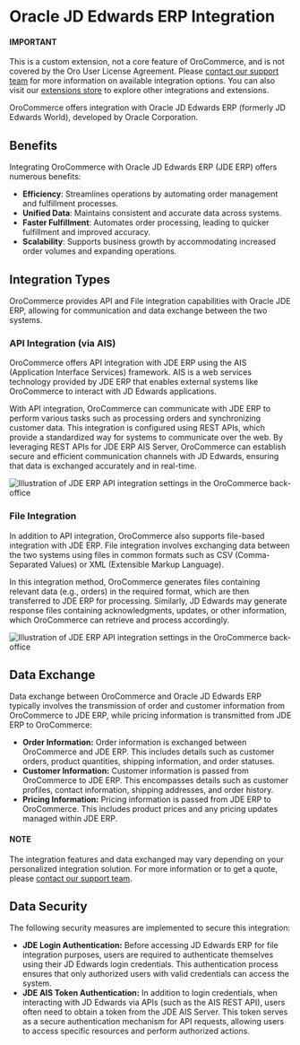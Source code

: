 <a id="integrations-erp-oracle-jd-edwards"></a>

# Oracle JD Edwards ERP Integration

#### IMPORTANT
This is a custom extension, not a core feature of OroCommerce, and is not covered by the Oro User License Agreement. Please <a href="https://oroinc.com/contact-us/" target="_blank">contact our support team</a> for more information on available integration options. You can also visit our <a href="https://extensions.oroinc.com/" target="_blank">extensions store</a> to explore other integrations and extensions.

OroCommerce offers integration with Oracle JD Edwards ERP (formerly JD Edwards World), developed by Oracle Corporation.

## Benefits

Integrating OroCommerce with Oracle JD Edwards ERP (JDE ERP) offers numerous benefits:

* **Efficiency**: Streamlines operations by automating order management and fulfillment processes.
* **Unified Data**: Maintains consistent and accurate data across systems.
* **Faster Fulfillment**: Automates order processing, leading to quicker fulfillment and improved accuracy.
* **Scalability**: Supports business growth by accommodating increased order volumes and expanding operations.

## Integration Types

OroCommerce provides API and File integration capabilities with Oracle JDE ERP, allowing for communication and data exchange between the two systems.

### API Integration (via AIS)

OroCommerce offers API integration with JDE ERP using the AIS (Application Interface Services) framework. AIS is a web services technology provided by JDE ERP that enables external systems like OroCommerce to interact with JD Edwards applications.

With API integration, OroCommerce can communicate with JDE ERP to perform various tasks such as processing orders and synchronizing customer data. This integration is configured using REST APIs, which provide a standardized way for systems to communicate over the web. By leveraging REST APIs for JDE ERP AIS Server, OroCommerce can establish secure and efficient communication channels with JD Edwards, ensuring that data is exchanged accurately and in real-time.

![Illustration of JDE ERP API integration settings in the OroCommerce back-office](user/img/integrations/jde-api.png)

### File Integration

In addition to API integration, OroCommerce also supports file-based integration with JDE ERP. File integration involves exchanging data between the two systems using files in common formats such as CSV (Comma-Separated Values) or XML (Extensible Markup Language).

In this integration method, OroCommerce generates files containing relevant data (e.g., orders) in the required format, which are then transferred to JDE ERP for processing. Similarly, JD Edwards may generate response files containing acknowledgments, updates, or other information, which OroCommerce can retrieve and process accordingly.

![Illustration of JDE ERP API integration settings in the OroCommerce back-office](user/img/integrations/jde-file-integration.png)

## Data Exchange

Data exchange between OroCommerce and Oracle JD Edwards ERP typically involves the transmission of order and customer information from OroCommerce to JDE ERP, while pricing information is transmitted from JDE ERP to OroCommerce:

* **Order Information:** Order information is exchanged between OroCommerce and JDE ERP. This includes details such as customer orders, product quantities, shipping information, and order statuses.
* **Customer Information:** Customer information is passed from OroCommerce to JDE ERP. This encompasses details such as customer profiles, contact information, shipping addresses, and order history.
* **Pricing Information:** Pricing information is passed from JDE ERP to OroCommerce. This includes product prices and any pricing updates managed within JDE ERP.

#### NOTE
The integration features and data exchanged may vary depending on your personalized integration solution. For more information or to get a quote, please <a href="https://oroinc.com/contact-us/" target="_blank">contact our support team</a>.

## Data Security

The following security measures are implemented to secure this integration:

* **JDE Login Authentication:** Before accessing JD Edwards ERP for file integration purposes, users are required to authenticate themselves using their JD Edwards login credentials. This authentication process ensures that only authorized users with valid credentials can access the system.
* **JDE AIS Token Authentication:** In addition to login credentials, when interacting with JD Edwards via APIs (such as the AIS REST API), users often need to obtain a token from the JDE AIS Server. This token serves as a secure authentication mechanism for API requests, allowing users to access specific resources and perform authorized actions.
